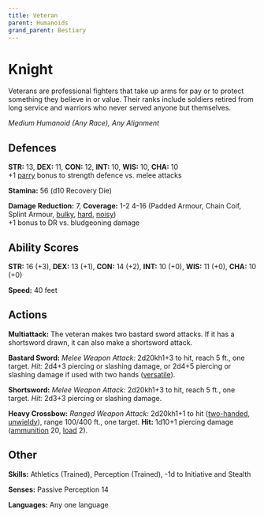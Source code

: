```yaml
---
title: Veteran
parent: Humanoids
grand_parent: Bestiary
---
```


# Knight
Veterans are professional fighters that take up arms for pay or to protect something they believe in or value. Their ranks include soldiers retired from long service and warriors who never served anyone but themselves.

*Medium Humanoid (Any Race), Any Alignment*

## Defences
**STR:** 13, **DEX:** 11, **CON:** 12, **INT:** 10, **WIS:** 10, **CHA:** 10<br>
+1 [parry](https://stormchaserroleplaying.com/stormchaserRPG/Equipment/Weapons/WeaponTableGlossary/#parry) bonus to strength defence vs. melee attacks

**Stamina:** 56 (d10 Recovery Die)

**Damage Reduction:** 7, **Coverage:** 1-2 4-16 (Padded Armour, Chain Coif, Splint Armour, [bulky](https://stormchaserroleplaying.com/stormchaserRPG/Equipment/ArmourandShields/ArmourTableGlossary/#bulky), [hard](https://stormchaserroleplaying.com/stormchaserRPG/Equipment/ArmourandShields/ArmourTableGlossary/#hard), [noisy](https://stormchaserroleplaying.com/stormchaserRPG/Equipment/ArmourandShields/ArmourTableGlossary/#noisy))<br>
+1 bonus to DR vs. bludgeoning damage

## Ability Scores
**STR:** 16 (+3), **DEX:** 13 (+1), **CON:** 14 (+2), **INT:** 10 (+0), **WIS:** 11 (+0), **CHA:** 10 (+0)

**Speed:** 40 feet

## Actions
**Multiattack:** The veteran makes two bastard sword attacks. If it has a shortsword drawn, it can also make a shortsword attack.

**Bastard Sword:** *Melee Weapon Attack:* 2d20kh1+3 to hit, reach 5 ft., one target. *Hit:* 2d4+3 piercing or slashing damage, or 2d4+5 piercing or slashing damage if used with two hands ([versatile](https://stormchaserroleplaying.com/stormchaserRPG/Equipment/Weapons/WeaponTableGlossary/#versatile)).

**Shortsword:** *Melee Weapon Attack:* 2d20kh1+3 to hit, reach 5 ft., one target. *Hit:* 2d3+3 piercing or slashing damage.

**Heavy Crossbow:** *Ranged Weapon Attack:* 2d20kh1+1 to hit ([two-handed](https://stormchaserroleplaying.com/stormchaserRPG/Equipment/Weapons/WeaponTableGlossary/#two-handed), [unwieldy](https://stormchaserroleplaying.com/stormchaserRPG/Equipment/Weapons/WeaponTableGlossary/#unwieldy)), range 100/400 ft., one target. **Hit:** 1d10+1 piercing damage ([ammunition](https://stormchaserroleplaying.com/stormchaserRPG/Equipment/Weapons/WeaponTableGlossary/#ammunition) 20, [load](https://stormchaserroleplaying.com/stormchaserRPG/Equipment/Weapons/WeaponTableGlossary/#load) 2).

## Other
**Skills:** Athletics (Trained), Perception (Trained), -1d to Initiative and Stealth

**Senses:** Passive Perception 14

**Languages:** Any one language
